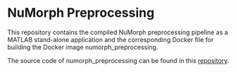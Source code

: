 # NuMorph Preprocessing

This repository contains the compiled NuMorph preprocessing pipeline as a MATLAB stand-alone application and the corresponding Docker file for building the Docker image numorph_preprocessing. 

The source code of numorph_preprocessing can be found in this [repository](https://github.com/CaroAMN/Numorph_dev). 
